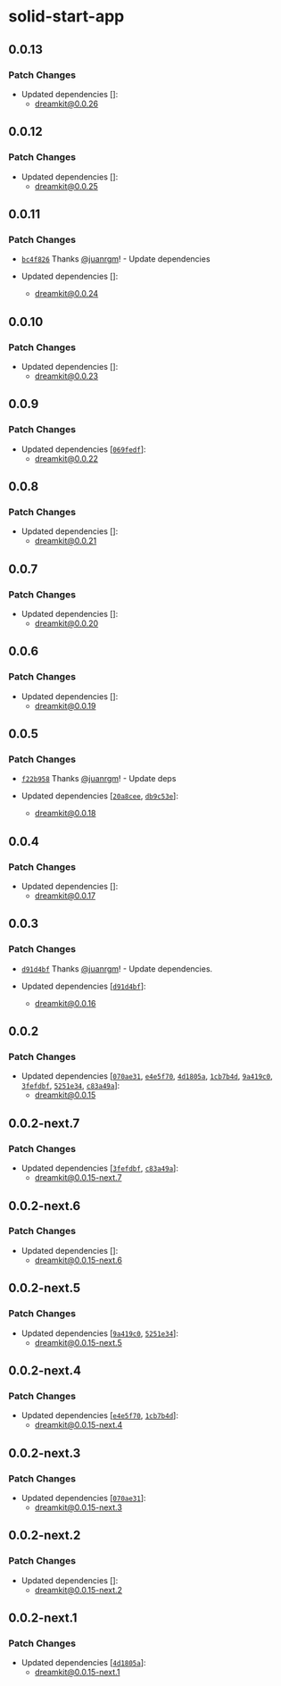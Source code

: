 # solid-start-app

## 0.0.13

### Patch Changes

- Updated dependencies []:
  - dreamkit@0.0.26

## 0.0.12

### Patch Changes

- Updated dependencies []:
  - dreamkit@0.0.25

## 0.0.11

### Patch Changes

- [`bc4f826`](https://github.com/swordev/dreamkit/commit/bc4f826aa3b83c837b1237175a5c5599244bad87) Thanks [@juanrgm](https://github.com/juanrgm)! - Update dependencies

- Updated dependencies []:
  - dreamkit@0.0.24

## 0.0.10

### Patch Changes

- Updated dependencies []:
  - dreamkit@0.0.23

## 0.0.9

### Patch Changes

- Updated dependencies [[`069fedf`](https://github.com/swordev/dreamkit/commit/069fedf9869aed1b257e1c207f5a041dcde2c0b9)]:
  - dreamkit@0.0.22

## 0.0.8

### Patch Changes

- Updated dependencies []:
  - dreamkit@0.0.21

## 0.0.7

### Patch Changes

- Updated dependencies []:
  - dreamkit@0.0.20

## 0.0.6

### Patch Changes

- Updated dependencies []:
  - dreamkit@0.0.19

## 0.0.5

### Patch Changes

- [`f22b958`](https://github.com/swordev/dreamkit/commit/f22b958b22296cc2d5dfdabb00d33bd3164d848d) Thanks [@juanrgm](https://github.com/juanrgm)! - Update deps

- Updated dependencies [[`20a8cee`](https://github.com/swordev/dreamkit/commit/20a8cee1d4fd6e5d10461be48d16c8dc2655c7ba), [`db9c53e`](https://github.com/swordev/dreamkit/commit/db9c53ebb5df1eab940b7902e4fcc2b0af4d18f3)]:
  - dreamkit@0.0.18

## 0.0.4

### Patch Changes

- Updated dependencies []:
  - dreamkit@0.0.17

## 0.0.3

### Patch Changes

- [`d91d4bf`](https://github.com/swordev/dreamkit/commit/d91d4bf13150ac7cb49228cf9ab31983b96f5214) Thanks [@juanrgm](https://github.com/juanrgm)! - Update dependencies.

- Updated dependencies [[`d91d4bf`](https://github.com/swordev/dreamkit/commit/d91d4bf13150ac7cb49228cf9ab31983b96f5214)]:
  - dreamkit@0.0.16

## 0.0.2

### Patch Changes

- Updated dependencies [[`070ae31`](https://github.com/swordev/dreamkit/commit/070ae313592783e38d90cece3893e6c61a4b2caf), [`e4e5f70`](https://github.com/swordev/dreamkit/commit/e4e5f709093cabf3b711baab249c183765cef663), [`4d1805a`](https://github.com/swordev/dreamkit/commit/4d1805a8d3bfd1f844e9c474a61fd71ac12a6c0a), [`1cb7b4d`](https://github.com/swordev/dreamkit/commit/1cb7b4da8f66a0c961f9bd4186218c7edd780869), [`9a419c0`](https://github.com/swordev/dreamkit/commit/9a419c0a1c2963a80d0025e5f7c2d9c09b0096c1), [`3fefdbf`](https://github.com/swordev/dreamkit/commit/3fefdbffef57b99f0a024e5b6880d5f0297548d6), [`5251e34`](https://github.com/swordev/dreamkit/commit/5251e343be252d7afe32bde4f383b093984b1349), [`c83a49a`](https://github.com/swordev/dreamkit/commit/c83a49aaf75b4b3752cbfb64eef6329c5a12098d)]:
  - dreamkit@0.0.15

## 0.0.2-next.7

### Patch Changes

- Updated dependencies [[`3fefdbf`](https://github.com/swordev/dreamkit/commit/3fefdbffef57b99f0a024e5b6880d5f0297548d6), [`c83a49a`](https://github.com/swordev/dreamkit/commit/c83a49aaf75b4b3752cbfb64eef6329c5a12098d)]:
  - dreamkit@0.0.15-next.7

## 0.0.2-next.6

### Patch Changes

- Updated dependencies []:
  - dreamkit@0.0.15-next.6

## 0.0.2-next.5

### Patch Changes

- Updated dependencies [[`9a419c0`](https://github.com/swordev/dreamkit/commit/9a419c0a1c2963a80d0025e5f7c2d9c09b0096c1), [`5251e34`](https://github.com/swordev/dreamkit/commit/5251e343be252d7afe32bde4f383b093984b1349)]:
  - dreamkit@0.0.15-next.5

## 0.0.2-next.4

### Patch Changes

- Updated dependencies [[`e4e5f70`](https://github.com/swordev/dreamkit/commit/e4e5f709093cabf3b711baab249c183765cef663), [`1cb7b4d`](https://github.com/swordev/dreamkit/commit/1cb7b4da8f66a0c961f9bd4186218c7edd780869)]:
  - dreamkit@0.0.15-next.4

## 0.0.2-next.3

### Patch Changes

- Updated dependencies [[`070ae31`](https://github.com/swordev/dreamkit/commit/070ae313592783e38d90cece3893e6c61a4b2caf)]:
  - dreamkit@0.0.15-next.3

## 0.0.2-next.2

### Patch Changes

- Updated dependencies []:
  - dreamkit@0.0.15-next.2

## 0.0.2-next.1

### Patch Changes

- Updated dependencies [[`4d1805a`](https://github.com/swordev/dreamkit/commit/4d1805a8d3bfd1f844e9c474a61fd71ac12a6c0a)]:
  - dreamkit@0.0.15-next.1
